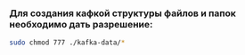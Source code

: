 ### Для создания кафкой структуры файлов и папок необходимо дать разрешение:

```bash
sudo chmod 777 ./kafka-data/*

